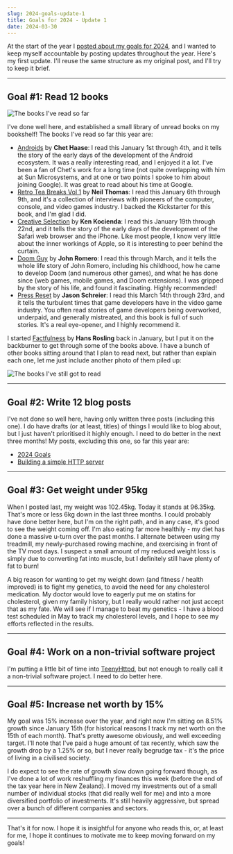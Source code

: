 ```yaml
---
slug: 2024-goals-update-1
title: Goals for 2024 - Update 1
date: 2024-03-30
---
```

At the start of the year I [posted about my goals for 2024](/posts/2024/2024-goals/), and I wanted to keep myself accountable by posting updates throughout the year. Here's my first update. I'll reuse the same structure as my original post, and I'll try to keep it brief.

---

## Goal #1: Read 12 books

![The books I've read so far](/content/2024/books-ive-read.jpg)

I've done well here, and established a small library of unread books on my bookshelf! The books I've read so far this year are:

* [Androids](https://www.chethaase.com/androids) by **Chet Haase**: I read this January 1st through 4th, and it tells the story of the early days of the development of the Android ecosystem. It was a really interesting read, and I enjoyed it a lot. I've been a fan of Chet's work for a long time (not quite overlapping with him at Sun Microsystems, and at one or two points I spoke to him about joining Google). It was great to read about his time at Google.
* [Retro Tea Breaks Vol 1](https://www.kickstarter.com/projects/retroteabreaks/retro-tea-breaks-vol-1-a-book-by-retromancave) by **Neil Thomas**: I read this January 6th through 9th, and it's a collection of interviews with pioneers of the computer, console, and video games industry. I backed the Kickstarter for this book, and I'm glad I did.
* [Creative Selection](https://www.amazon.com/Creative-Selection-Inside-Apples-Process/dp/1250203414) by **Ken Kocienda**: I read this January 19th through 22nd, and it tells the story of the early days of the development of the Safari web browser and the iPhone. Like most people, I know very little about the inner workings of Apple, so it is interesting to peer behind the curtain.
* [Doom Guy](https://romero.com/shop/p/doomguy) by **John Romero**: I read this through March, and it tells the whole life story of John Romero, including his childhood, how he came to develop Doom (and numerous other games), and what he has done since (web games, mobile games, and Doom extensions). I was gripped by the story of his life, and found it fascinating. Highly recommended!
* [Press Reset](https://www.amazon.com/Press-Reset-Recovery-Video-Industry/dp/1538735490) by **Jason Schreier**: I read this March 14th through 23rd, and it tells the turbulent times that game developers have in the video game industry. You often read stories of game developers being overworked, underpaid, and generally mistreated, and this book is full of such stories. It's a real eye-opener, and I highly recommend it.

I started [Factfulness](https://www.amazon.com/Factfulness-Reasons-World-Things-Better/dp/1250123828/) by **Hans Rosling** back in January, but I put it on the backburner to get through some of the books above. I have a bunch of other books sitting around that I plan to read next, but rather than explain each one, let me just include another photo of them piled up:

![The books I've still got to read](/content/2024/books-to-read.jpg)

---

## Goal #2: Write 12 blog posts

I've not done so well here, having only written three posts (including this one). I do have drafts (or at least, titles) of things I would like to blog about, but I just haven't prioritised it highly enough. I need to do better in the next three months! My posts, excluding this one, so far this year are:

* [2024 Goals](/posts/2024/2024-goals/)
* [Building a simple HTTP server](/posts/2024/simple-http-server/)

---

## Goal #3: Get weight under 95kg

When I posted last, my weight was 102.45kg. Today it stands at 96.35kg. That's more or less 6kg down in the last three months. I could probably have done better here, but I'm on the right path, and in any case, it's good to see the weight coming off. I'm also eating far more healthily - my diet has done a massive u-turn over the past months. I alternate between using my treadmill, my newly-purchased rowing machine, and exercising in front of the TV most days. I suspect a small amount of my reduced weight loss is simply due to converting fat into muscle, but I definitely still have plenty of fat to burn!

A big reason for wanting to get my weight down (and fitness / health improved) is to fight my genetics, to avoid the need for any cholesterol medication. My doctor would love to eagerly put me on statins for cholesterol, given my family history, but I really would rather not just accept that as my fate. We will see if I manage to beat my genetics - I have a blood test scheduled in May to track my cholesterol levels, and I hope to see my efforts reflected in the results.

---

## Goal #4: Work on a non-trivial software project

I'm putting a little bit of time into [TeenyHttpd](https://github.com/JonathanGiles/teenyhttpd), but not enough to really call it a non-trivial software project. I need to do better here.

---

## Goal #5: Increase net worth by 15%

My goal was 15% increase over the year, and right now I'm sitting on 8.51% growth since January 15th (for historical reasons I track my net worth on the 15th of each month). That's pretty awesome obviously, and well exceeding target. I'll note that I've paid a huge amount of tax recently, which saw the growth drop by a 1.25% or so, but I never really begrudge tax - it's the price of living in a civilised society.

I do expect to see the rate of growth slow down going forward though, as I've done a lot of work reshuffling my finances this week (before the end of the tax year here in New Zealand). I moved my investments out of a small number of individual stocks (that did really well for me) and into a more diversified portfolio of investments. It's still heavily aggressive, but spread over a bunch of different companies and sectors.

---

That's it for now. I hope it is insightful for anyone who reads this, or, at least for me, I hope it continues to motivate me to keep moving forward on my goals!
